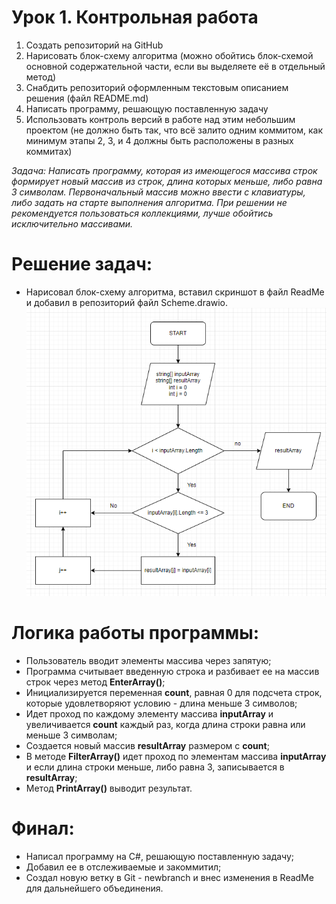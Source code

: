 # Урок 1. Контрольная работа
1. Создать репозиторий на GitHub
2. Нарисовать блок-схему алгоритма (можно обойтись блок-схемой основной содержательной части, если вы выделяете её в отдельный метод)
3. Снабдить репозиторий оформленным текстовым описанием решения (файл README.md)
4. Написать программу, решающую поставленную задачу
5. Использовать контроль версий в работе над этим небольшим проектом (не должно быть так, что всё залито одним коммитом, как минимум этапы 2, 3, и 4 должны быть расположены в разных коммитах)

*Задача: Написать программу, которая из имеющегося массива строк формирует новый массив из строк, длина которых меньше, либо равна 3 символам. Первоначальный массив можно ввести с клавиатуры, либо задать на старте выполнения алгоритма. При решении не рекомендуется пользоваться коллекциями, лучше обойтись исключительно массивами.*

# Решение задач:
* Нарисовал блок-схему алгоритма, вставил скриншот в файл ReadMe и добавил в репозиторий файл Scheme.drawio.
![Диаграмма](Scheme.png)

# Логика работы программы:
* Пользователь вводит элементы массива через запятую;
* Программа считывает введенную строка и разбивает ее на массив строк через метод **EnterArray()**;
* Инициализируется переменная **count**, равная 0 для подсчета строк, которые удовлетворяют условию - длина меньше 3 символов;
* Идет проход по каждому элементу массива **inputArray** и увеличивается **count** каждый раз, когда длина строки равна или меньше 3 символам;
* Создается новый массив **resultArray** размером с **count**;
* В методе **FilterArray()** идет проход по элементам массива **inputArray** и если длина строки меньше, либо равна 3, записывается в **resultArray**;
* Метод **PrintArray()** выводит результат.

# Финал:
* Написал программу на C#, решающую поставленную задачу;
* Добавил ее в отслеживаемые и закоммитил;
* Создал новую ветку в Git - newbranch и внес изменения в ReadMe для дальнейшего объединения.
